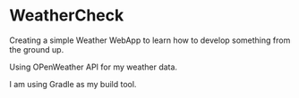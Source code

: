 # WeatherCheck

Creating a simple Weather WebApp to learn how to develop something from the ground up.

Using OPenWeather API for my weather data.

I am using Gradle as my build tool.
